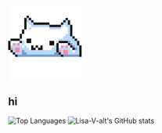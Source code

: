 <img src="https://github.com/Lisa-V-alt/Lisa-V-alt/blob/main/catgif.gif" width="150" alt="Cat GIF">

## hi
![Top Languages](https://github-readme-stats.vercel.app/api/top-langs/?username=Lisa-V-alt&layout=compact&theme=cobalt&langs_count=20)
![Lisa-V-alt's GitHub stats](https://github-readme-stats.vercel.app/api?username=Lisa-V-alt&theme=cobalt&hide=stars,prs,issues,contribs)
